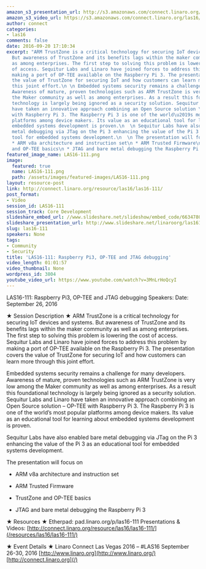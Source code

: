 ```yaml
---
amazon_s3_presentation_url: http://s3.amazonaws.com/connect.linaro.org/las16/Presentations/Monday/LAS16-111%20-%20Raspberry%20Pi3%2C%20OP-TEE%20and%20JTAG%20debugging.pdf
amazon_s3_video_url: https://s3.amazonaws.com/connect.linaro.org/las16/Videos/Monday/LAS16-111%20Easing%20Access%20to%20ARM%20TrustZone%20-%20OP-TEE%20and%20Raspberry%20Pi%203.mp4
author: connect
categories:
- las16
comments: false
date: 2016-09-20 17:10:34
excerpt: "ARM TrustZone is a critical technology for securing IoT devices and systems.
  But awareness of TrustZone and its benefits lags within the maker community as well
  as among enterprises. The first step to solving this problem is lowering the cost
  of access. Sequitur Labs and Linaro have joined forces to address this problem by
  making a port of OP-TEE available on the Raspberry Pi 3. The presentation covers
  the value of TrustZone for securing IoT and how customers can learn more through
  this joint effort.\n \n Embedded systems security remains a challenge for many developers.
  Awareness of mature, proven technologies such as ARM TrustZone is very low among
  the Maker community as well as among enterprises. As a result this foundational
  technology is largely being ignored as a security solution. Sequitur Labs and Linaro
  have taken an innovative approach combining an Open Source solution \u2013 OP-TEE
  with Raspberry Pi 3. The Raspberry Pi 3 is one of the world\u2019s most popular
  platforms among device makers. Its value as an educational tool for learning about
  embedded systems development is proven.\n  \n Sequitur Labs have also enabled bare
  metal debugging via JTag on the Pi 3 enhancing the value of the Pi 3 as an educational
  tool for embedded systems development.\n  \n The presentation will focus on\n  \n
  * ARM v8a architecture and instruction set\n * ARM Trusted Firmware\n * TrustZone
  and OP-TEE basics\n * JTAG and bare metal debugging the Raspberry Pi 3"
featured_image_name: LAS16-111.png
image:
  featured: true
  name: LAS16-111.png
  path: /assets/images/featured-images/LAS16-111.png
layout: resource-post
link: http://connect.linaro.org/resource/las16/las16-111/
post_format:
- Video
session_id: LAS16-111
session_track: Core Development
slideshare_embed_url: //www.slideshare.net/slideshow/embed_code/66347806
slideshare_presentation_url: http://www.slideshare.net/linaroorg/las16111-easing-access-to-arm-trustzone-optee-and-raspberry-pi-3
slug: las16-111
speakers: None
tags:
- Community
- Security
title: 'LAS16-111: Raspberry Pi3, OP-TEE and JTAG debugging'
video_length: 01:01:57
video_thumbnail: None
wordpress_id: 3804
youtube_video_url: https://www.youtube.com/watch?v=3MnLrHoQcyI
---
```


LAS16-111: Raspberry Pi3, OP-TEE and JTAG debugging
Speakers:
Date: September 26, 2016

★ Session Description ★
ARM TrustZone is a critical technology for securing IoT devices and systems. But awareness of TrustZone and its benefits lags within the maker community as well as among enterprises. The first step to solving this problem is lowering the cost of access. Sequitur Labs and Linaro have joined forces to address this problem by making a port of OP-TEE available on the Raspberry Pi 3. The presentation covers the value of TrustZone for securing IoT and how customers can learn more through this joint effort.

Embedded systems security remains a challenge for many developers. Awareness of mature, proven technologies such as ARM TrustZone is very low among the Maker community as well as among enterprises. As a result this foundational technology is largely being ignored as a security solution. Sequitur Labs and Linaro have taken an innovative approach combining an Open Source solution – OP-TEE with Raspberry Pi 3. The Raspberry Pi 3 is one of the world’s most popular platforms among device makers. Its value as an educational tool for learning about embedded systems development is proven.

Sequitur Labs have also enabled bare metal debugging via JTag on the Pi 3 enhancing the value of the Pi 3 as an educational tool for embedded systems development.

The presentation will focus on



 	
  * ARM v8a architecture and instruction set

 	
  * ARM Trusted Firmware

 	
  * TrustZone and OP-TEE basics

 	
  * JTAG and bare metal debugging the Raspberry Pi 3


★ Resources ★
Etherpad: pad.linaro.org/p/las16-111
Presentations & Videos: [http://connect.linaro.org/resource/las16/las16-111/](/resources/las16/las16-111/)

★ Event Details ★
Linaro Connect Las Vegas 2016 – #LAS16
September 26-30, 2016
[http://www.linaro.org](http://www.linaro.org/)
[http://connect.linaro.org](/)